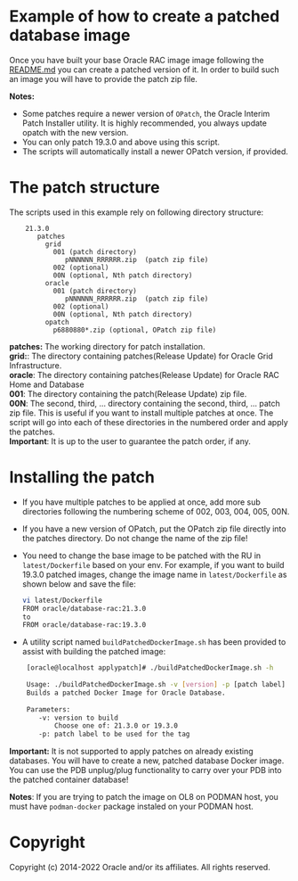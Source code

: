 Example of how to create a patched database image
=============================================

Once you have built your base Oracle RAC image image following the [README.md](../../../OracleRealApplicationClusters/README.md) you can create a patched version of it. In order to build such an image you will have to provide the patch zip file.

**Notes:**

* Some patches require a newer version of `OPatch`, the Oracle Interim Patch Installer utility. It is highly recommended, you always update opatch with the new version.
* You can only patch 19.3.0 and above using this script.
* The scripts will automatically install a newer OPatch version, if provided.

# The patch structure

The scripts used in this example rely on following directory structure:

```text
    21.3.0
       patches
         grid
           001 (patch directory)
              pNNNNNN_RRRRRR.zip  (patch zip file)
           002 (optional)
           00N (optional, Nth patch directory)
         oracle 
           001 (patch directory)
              pNNNNNN_RRRRRR.zip  (patch zip file)
           002 (optional)
           00N (optional, Nth patch directory)
         opatch
           p6880880*.zip (optional, OPatch zip file)
```

**patches:** The working directory for patch installation.  
**grid:**: The directory containing patches(Release Update) for Oracle Grid Infrastructure.  
**oracle**: The directory containing patches(Release Update) for Oracle RAC Home and Database  
**001**: The directory containing the patch(Release Update) zip file.  
**00N**: The second, third, ... directory containing the second, third, ... patch zip file.
This is useful if you want to install multiple patches at once. The script will go into each of these directories in the numbered order and apply the patches.  
**Important**: It is up to the user to guarantee the patch order, if any.

# Installing the patch

* If you have multiple patches to be applied at once, add more sub directories following the numbering scheme of 002, 003, 004, 005, 00N.
* If you have a new version of OPatch, put the OPatch zip file directly into the patches directory. Do not change the name of the zip file!
* You need to change the base image to be patched with the RU in `latest/Dockerfile` based on your env. For example, if you want to build 19.3.0 patched images, change the image name in `latest/Dockerfile` as shown below and save the file:

  ```bash
  vi latest/Dockerfile
  FROM oracle/database-rac:21.3.0
  to
  FROM oracle/database-rac:19.3.0
  ```

* A utility script named `buildPatchedDockerImage.sh` has been provided to assist with building the patched image:

   ```bash
    [oracle@localhost applypatch]# ./buildPatchedDockerImage.sh -h
    
    Usage: ./buildPatchedDockerImage.sh -v [version] -p [patch label]
    Builds a patched Docker Image for Oracle Database.
    
    Parameters:
       -v: version to build
           Choose one of: 21.3.0 or 19.3.0
       -p: patch label to be used for the tag
   ```

**Important:** It is not supported to apply patches on already existing databases. You will have to create a new, patched database Docker image. You can use the PDB unplug/plug functionality to carry over your PDB into the patched container database!

**Notes**: If you are trying to patch the image on OL8 on PODMAN host, you must have `podman-docker` package instaled on your PODMAN host.

# Copyright

Copyright (c) 2014-2022 Oracle and/or its affiliates. All rights reserved.
